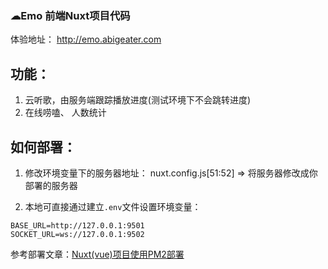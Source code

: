 ### ☁Emo 前端Nuxt项目代码

体验地址： http://emo.abigeater.com

## 功能：

1. 云听歌，由服务端跟踪播放进度(测试环境下不会跳转进度)
2. 在线唠嗑、 人数统计

## 如何部署：

1. 修改环境变量下的服务器地址：
    nuxt.config.js[51:52] => 将服务器修改成你部署的服务器

2. 本地可直接通过建立`.env`文件设置环境变量：

```code
BASE_URL=http://127.0.0.1:9501
SOCKET_URL=ws://127.0.0.1:9502
```

参考部署文章：[Nuxt(vue)项目使用PM2部署](https://abigeater.com/archives/188)
